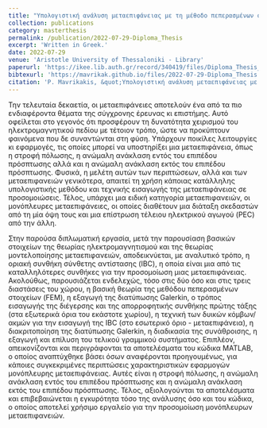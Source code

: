 ```yaml
---
title: "Υπολογιστική ανάλυση μεταεπιφάνειας με τη μέθοδο πεπερασμένων στοιχείων"
collection: publications
category: masterthesis
permalink: /publication/2022-07-29-Diploma_Thesis
excerpt: 'Written in Greek.'
date: 2022-07-29
venue: 'Aristotle University of Thessaloniki - Library'
paperurl: 'https://ikee.lib.auth.gr/record/340419/files/Diploma_Thesis_Mavrikakis_Parmenion_9086.pdf'
bibtexurl: 'https://mavrikak.github.io/files/2022-07-29-Diploma_Thesis.bib'
citation: 'P. Mavrikakis, &quot;Υπολογιστική ανάλυση μεταεπιφάνειας με τη μέθοδο πεπερασμένων στοιχείων,&quot; <i>IKEE</i>, Jul 2022.'
---
```

Την τελευταία δεκαετία, οι μεταεπιφάνειες αποτελούν ένα από τα πιο ενδιαφέροντα θέματα της σύγχρονης έρευνας κι επιστήμης. Αυτό οφείλεται στο γεγονός ότι προσφέρουν τη δυνατότητα χειρισμού του ηλεκτρομαγνητικού πεδίου με τέτοιον τρόπο, ώστε να προκύπτουν φαινόμενα που δε συναντώνται στη φύση. Υπάρχουν ποικίλες λειτουργίες κι εφαρμογές, τις οποίες μπορεί να υποστηρίξει μια μεταεπιφάνεια, όπως η στροφή πόλωσης, η ανώμαλη ανάκλαση εντός του επιπέδου πρόσπτωσης αλλά και η ανώμαλη ανάκλαση εκτός του επιπέδου πρόσπτωσης. Φυσικά, η μελέτη αυτών των περιπτώσεων, αλλά και των μεταεπιφανειών γενικότερα, απαιτεί τη χρήση κάποιας κατάλληλης υπολογιστικής μεθόδου και τεχνικής εισαγωγής της μεταεπιφάνειας σε προσομοιώσεις. Τέλος, υπάρχει μια ειδική κατηγορία μεταεπιφανειών, οι μονόπλευρες μεταεπιφάνειες, οι οποίες διαθέτουν μια διάταξη σκεδαστών από τη μία όψη τους και μια επίστρωση τέλειου ηλεκτρικού αγωγού (PEC) από την άλλη.

Στην παρούσα διπλωματική εργασία, μετά την παρουσίαση βασικών στοιχείων της θεωρίας ηλεκτρομαγνητισμού και της θεωρίας μοντελοποίησης μεταεπιφανειών, αποδεικνύεται, με αναλυτικό τρόπο, η οριακή συνθήκη σύνθετης αντίστασης (IBC), η οποία είναι μια από τις καταλληλότερες συνθήκες για την προσομοίωση μιας μεταεπιφάνειας. Ακολούθως, παρουσιάζεται ενδελεχώς, τόσο στις δύο όσο και στις τρεις διαστάσεις του χώρου, η βασική θεωρία της μεθόδου πεπερασμένων στοιχείων (FEM), η εξαγωγή της διατύπωσης Galerkin, ο τρόπος εισαγωγής της διέγερσης και της απορροφητικής συνθήκης πρώτης τάξης (στα εξωτερικά όρια του εκάστοτε χωρίου), η τεχνική των δυικών κόμβων/ακμών για την εισαγωγή της IBC (στο εσωτερικό όριο - μεταεπιφάνεια), η διακριτοποίηση της διατύπωσης Galerkin, η διαδικασία της συνάθροισης, η εξαγωγή και επίλυση του τελικού γραμμικού συστήματος. Επιπλέον, απεικονίζονται και περιγράφονται τα αποτελέσματα του κώδικα MATLAB, ο οποίος αναπτύχθηκε βάσει όσων αναφέρονται προηγουμένως, για κάποιες συγκεκριμένες περιπτώσεις χαρακτηριστικών εφαρμογών μονόπλευρης μεταεπιφάνειας. Αυτές είναι η στροφή πόλωσης, η ανώμαλη ανάκλαση εντός του επιπέδου πρόσπτωσης και η ανώμαλη ανάκλαση εκτός του επιπέδου πρόσπτωσης. Τέλος, αξιολογούνται τα αποτελέσματα και επιβεβαιώνεται η εγκυρότητα τόσο της ανάλυσης όσο και του κώδικα, ο οποίος αποτελεί χρήσιμο εργαλείο για την προσομοίωση μονόπλευρων μεταεπιφανειών.
